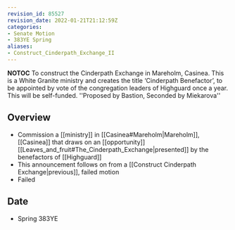 ```yaml
---
revision_id: 85527
revision_date: 2022-01-21T21:12:59Z
categories:
- Senate Motion
- 383YE Spring
aliases:
- Construct_Cinderpath_Exchange_II
---
```



__NOTOC__
To construct the Cinderpath Exchange in Mareholm, Casinea. This is a White Granite ministry and creates the title ‘Cinderpath Benefactor’, to be appointed by vote of the congregation leaders of Highguard once a year. This will be self-funded.
''Proposed by Bastion, Seconded by Miekarova''
## Overview
* Commission a [[ministry]] in [[Casinea#Mareholm|Mareholm]], [[Casinea]] that draws on an [[opportunity]] [[Leaves_and_fruit#The_Cinderpath_Exchange|presented]] by the benefactors of [[Highguard]]
* This announcement follows on from a [[Construct Cinderpath Exchange|previous]], failed motion
* Failed

## Date
* Spring 383YE